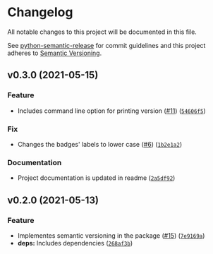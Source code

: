 # Changelog
All notable changes to this project will be documented in this file.

See [python-semantic-release](https://github.com/relekang/python-semantic-release) for commit
guidelines and this project adheres to [Semantic Versioning](https://semver.org/spec/v2.0.0.html).

<!--next-version-placeholder-->

## v0.3.0 (2021-05-15)
### Feature
* Includes command line option for printing version ([#11](https://gitlab.com/felipe_public/badges-gitlab/-/merge_requests/11)) ([`54606f5`](https://gitlab.com/felipe_public/badges-gitlab/-/commit/54606f5c6672f29cdf94dfd13f8ecb3166bdf80a))

### Fix
* Changes the badges' labels to lower case ([#6](https://gitlab.com/felipe_public/badges-gitlab/-/merge_requests/6)) ([`1b2e1a2`](https://gitlab.com/felipe_public/badges-gitlab/-/commit/1b2e1a28a39514854453092b5971041781b1aa85))

### Documentation
* Project documentation is updated in readme ([`2a5df92`](https://gitlab.com/felipe_public/badges-gitlab/-/commit/2a5df92a6df768d2097f197219fe124c7fdb350b))

## v0.2.0 (2021-05-13)
### Feature
* Implementes semantic versioning in the package ([#15](https://gitlab.com/felipe_public/badges-gitlab/-/merge_requests/15)) ([`7e9169a`](https://gitlab.com/felipe_public/badges-gitlab/-/commit/7e9169ab975d55d83868316d209760a062b72bda))
* **deps:** Includes dependencies ([`268af3b`](https://gitlab.com/felipe_public/badges-gitlab/-/commit/268af3b5e8cff829a35d3de99dc8e87054488309))